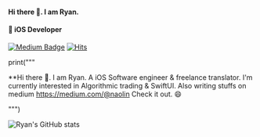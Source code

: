 #### Hi there 👋. I am Ryan.
#### 📱 iOS Developer

[![Medium Badge](https://img.shields.io/badge/Medium-12100E?style=for-the-badge&logo=medium&logoColor=white)](https://medium.com/@naolin)
[![Hits](https://hits.seeyoufarm.com/api/count/incr/badge.svg?url=https%3A%2F%2Fgithub.com%2FRsych%2Fhit-counter&count_bg=%2379C83D&title_bg=%23555555&icon=&icon_color=%23E7E7E7&title=hits&edge_flat=false)](https://hits.seeyoufarm.com)

print("""

**Hi there 👋. I am Ryan. A iOS Software engineer & freelance translator.
I'm currently interested in Algorithmic trading & SwiftUI.
Also writing stuffs on medium
https://medium.com/@naolin Check it out. 😄

""")

![Ryan's GitHub stats](https://github-readme-stats-eight-iota-28.vercel.app/api?username=Rsych&show_icons=true&theme=react)
